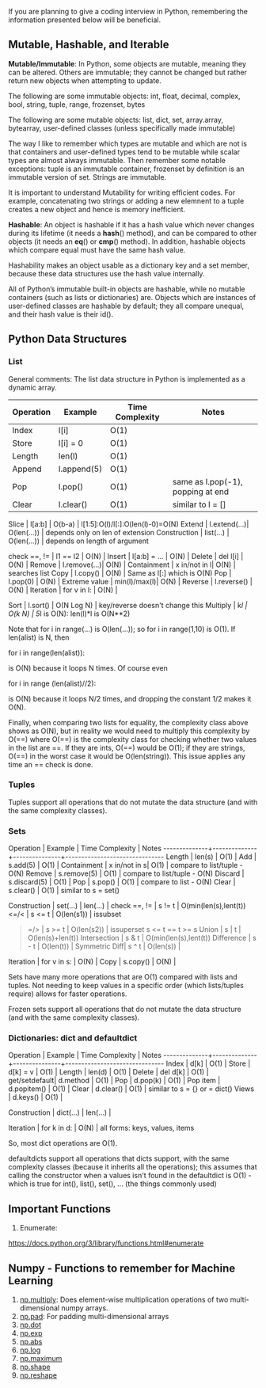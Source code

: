 If you are planning to give a coding interview in Python, remembering the information presented below will be beneficial.

## Mutable, Hashable, and Iterable

**Mutable/Immutable**: In Python, some objects are mutable, meaning they can be altered.  Others are immutable; they cannot be changed but rather return new objects when attempting to update. 

The following are some immutable objects: int, float, decimal, complex, bool, string, tuple, range, frozenset, bytes

The following are some mutable objects: list, dict, set, array.array, bytearray, user-defined classes (unless specifically made immutable)

The way I like to remember which types are mutable and which are not is that containers and user-defined types tend to be mutable while scalar types are almost always immutable. Then remember some notable exceptions: tuple is an immutable container, frozenset by definition is an immutable version of set. Strings are immutable. 

It is important to understand Mutability for writing efficient codes. For example, concatenating two strings or adding a new elemnent to a tuple creates a new object and hence is memory inefficient.

**Hashable**: An object is hashable if it has a hash value which never changes during its lifetime (it needs a __hash__() method), and can be compared to other objects (it needs an __eq__() or __cmp__() method). In addition, hashable objects which compare equal must have the same hash value.

Hashability makes an object usable as a dictionary key and a set member, because these data structures use the hash value internally.

All of Python’s immutable built-in objects are hashable, while no mutable containers (such as lists or dictionaries) are. Objects which are instances of user-defined classes are hashable by default; they all compare unequal, and their hash value is their id().

## Python Data Structures

### List

General comments: The list data structure in Python is implemented as a dynamic array.

| Operation     | Example      | Time Complexity         | Notes |
| -------------- | -------------- | --------------- | ------------------------------- |
| Index         | l[i]         | O(1)	     | |
Store         | l[i] = 0     | O(1)	     |
Length        | len(l)       | O(1)	     |
Append        | l.append(5)  | O(1)	     |
Pop	      | l.pop()      | O(1)	     | same as l.pop(-1), popping at end
Clear         | l.clear()    | O(1)	     | similar to l = []

Slice         | l[a:b]       | O(b-a)	     | l[1:5]:O(l)/l[:]:O(len(l)-0)=O(N)
Extend        | l.extend(...)| O(len(...))   | depends only on len of extension
Construction  | list(...)    | O(len(...))   | depends on length of argument

check ==, !=  | l1 == l2     | O(N)          |
Insert        | l[a:b] = ... | O(N)	     |
Delete        | del l[i]     | O(N)	     | 
Remove        | l.remove(...)| O(N)	     | 
Containment   | x in/not in l| O(N)	     | searches list
Copy          | l.copy()     | O(N)	     | Same as l[:] which is O(N)
Pop	      | l.pop(0)     | O(N)	     | 
Extreme value | min(l)/max(l)| O(N)	     |
Reverse	      | l.reverse()  | O(N)	     |
Iteration     | for v in l:  | O(N)          |

Sort          | l.sort()     | O(N Log N)    | key/reverse doesn't change this
Multiply      | k*l          | O(k N)        | 5*l is O(N): len(l)*l is O(N**2)

Note that for i in range(...) is O(len(...)); so for i in range(1,10) is O(1).
If len(alist) is N, then

  for i in range(len(alist)):

is O(N) because it loops N times. Of course even 

  for i in range (len(alist)//2):

is O(N) because it loops N/2 times, and dropping the constant 1/2 makes
it O(N).

Finally, when comparing two lists for equality, the complexity class above shows as O(N), but in reality we would need to multiply this complexity by O(==) where O(==) is the complexity class for checking whether two values in the list are ==. If they are ints, O(==) would be O(1); if they are strings, O(==) in the worst case it would be O(len(string)). This issue applies any time an == check is done.

### Tuples
Tuples support all operations that do not mutate the data structure (and with
the same complexity classes).


### Sets
                              
Operation     | Example      | Time Complexity         | Notes
--------------+--------------+---------------+-------------------------------
Length        | len(s)       | O(1)	     |
Add           | s.add(5)     | O(1)	     |
Containment   | x in/not in s| O(1)	     | compare to list/tuple - O(N)
Remove        | s.remove(5)  | O(1)	     | compare to list/tuple - O(N)
Discard       | s.discard(5) | O(1)	     | 
Pop           | s.pop()      | O(1)	     | compare to list - O(N)
Clear         | s.clear()    | O(1)	     | similar to s = set()

Construction  | set(...)     | len(...)      |
check ==, !=  | s != t       | O(min(len(s),lent(t))
<=/<          | s <= t       | O(len(s1))    | issubset
>=/>          | s >= t       | O(len(s2))    | issuperset s <= t == t >= s
Union         | s | t        | O(len(s)+len(t))
Intersection  | s & t        | O(min(len(s),lent(t))
Difference    | s - t        | O(len(t))     |
Symmetric Diff| s ^ t        | O(len(s))     |

Iteration     | for v in s:  | O(N)          |
Copy          | s.copy()     | O(N)	     |

Sets have many more operations that are O(1) compared with lists and tuples. Not needing to keep values in a specific order (which lists/tuples require) allows for faster operations.

Frozen sets support all operations that do not mutate the data structure (and with the same complexity classes).


### Dictionaries: dict and defaultdict
                            
Operation     | Example      | Time Complexity         | Notes
--------------+--------------+---------------+-------------------------------
Index         | d[k]         | O(1)	     |
Store         | d[k] = v     | O(1)	     |
Length        | len(d)       | O(1)	     |
Delete        | del d[k]     | O(1)	     |
get/setdefault| d.method     | O(1)	     |
Pop           | d.pop(k)     | O(1)	     |
Pop item      | d.popitem()  | O(1)	     |
Clear         | d.clear()    | O(1)	     | similar to s = {} or = dict()
Views         | d.keys()     | O(1)	     |

Construction  | dict(...)    | len(...)      |

Iteration     | for k in d:  | O(N)          | all forms: keys, values, items

So, most dict operations are O(1).

defaultdicts support all operations that dicts support, with the same complexity classes (because it inherits all the operations); this assumes that calling the constructor when a values isn't found in the defaultdict is O(1) - which is true for int(), list(), set(), ... (the things commonly used)

## Important Functions

1. Enumerate:

https://docs.python.org/3/library/functions.html#enumerate

## Numpy - Functions to remember for Machine Learning

1. [np.multiply](https://docs.scipy.org/doc/numpy-1.13.0/reference/generated/numpy.multiply.html): Does element-wise multiplication operations of two multi-dimensional numpy arrays.
1. [np.pad](https://docs.scipy.org/doc/numpy-1.13.0/reference/generated/numpy.pad.html): For padding multi-dimensional arrays
1. [np.dot](https://docs.scipy.org/doc/numpy-1.13.0/reference/generated/numpy.dot.html)
1. [np.exp](https://docs.scipy.org/doc/numpy-1.13.0/reference/generated/numpy.exp.html)
1. [np.abs](https://docs.scipy.org/doc/numpy-1.13.0/reference/generated/numpy.absolute.html)
1. [np.log](https://docs.scipy.org/doc/numpy-1.10.4/reference/generated/numpy.log.html)
1. [np.maximum](https://docs.scipy.org/doc/numpy-1.13.0/reference/generated/numpy.maximum.html)
1. [np.shape](https://docs.scipy.org/doc/numpy-1.13.0/reference/generated/numpy.ndarray.shape.html)
1. [np.reshape](https://docs.scipy.org/doc/numpy-1.13.0/reference/generated/numpy.reshape.html)





